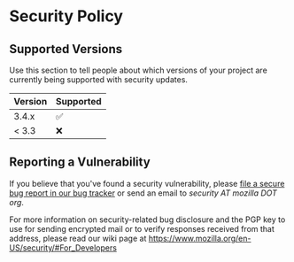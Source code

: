 # Security Policy

## Supported Versions

Use this section to tell people about which versions of your project are
currently being supported with security updates.

| Version | Supported          |
| ------- | ------------------ |
| 3.4.x   | :white_check_mark: |
| < 3.3   | :x:                |

## Reporting a Vulnerability

If you believe that you've found a security vulnerability, please [file a secure
bug report in our bug tracker](https://bugzilla.mozilla.org/enter_bug.cgi?assigned_to=nobody%40mozilla.org&product=Webtools&component=Bleach-security&groups=webtools-security) or send an email to *security AT mozilla DOT org*.

For more information on security-related bug disclosure and the PGP key to use
for sending encrypted mail or to verify responses received from that address,
please read our wiki page at https://www.mozilla.org/en-US/security/#For_Developers
